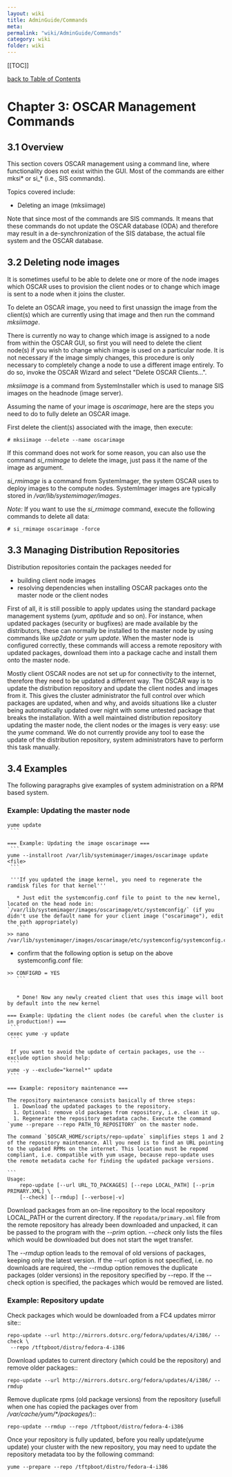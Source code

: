 ```yaml
---
layout: wiki
title: AdminGuide/Commands
meta: 
permalink: "wiki/AdminGuide/Commands"
category: wiki
folder: wiki
---
```

<!-- Name: AdminGuide/Commands -->
<!-- Version: 4 -->
<!-- Author: valleegr -->

[[TOC]]

[back to Table of Contents](AdminGuide)

# Chapter 3: OSCAR Management Commands

## 3.1 Overview

This section covers OSCAR management using a command line, where functionality does not exist within the GUI.
Most of the commands are either mksi* or si_* (i.e., SIS commands).

Topics covered include:
 * Deleting an image (mksiimage)

Note that since most of the commands are SIS commands. It means that these commands do not update the OSCAR database (ODA) and therefore may result in a de-synchronization of the SIS database, the actual file system and the OSCAR database.

## 3.2 Deleting node images

It is sometimes useful to be able to delete one or more of the node images which OSCAR uses to provision the client nodes or to change which image is sent to a node when it joins the cluster.

To delete an OSCAR image, you need to first unassign the image from the client(s) which are currently using that image and then run the command _mksiimage_.

There is currently no way to change which image is assigned to a node from within the OSCAR GUI, so first you will need to delete the client node(s) if you wish to change which image is used on a particular node.  It is not necessary if the image simply changes, this procedure is only necessary to completely change a node to use a different image entirely.  To do so, invoke the OSCAR Wizard and select "Delete OSCAR Clients...".

_mksiimage_ is a command from SystemInstaller which is used to manage SIS images on the headnode (image server).

Assuming the name of your image is _oscarimage_, here are the steps you need to do to fully delete an OSCAR image.

First delete the client(s) associated with the image, then execute:

    # mksiimage --delete --name oscarimage

If this command does not work for some reason, you can also use the command _si_rmimage_ to delete the image, just pass it the name of the image as argument.

_si_rmimage_ is a command from SystemImager, the system OSCAR uses to deploy images to the compute nodes.  SystemImager images are typically stored in _/var/lib/systemimager/images_.

*Note:* If you want to use the _si_rmimage_ command, execute the following commands to delete all data:

    # si_rmimage oscarimage -force

## 3.3 Managing Distribution Repositories

Distribution repositories contain the packages needed for
 * building client node images
 * resolving dependencies when installing OSCAR packages onto the master node or the client nodes 

First of all, it is still possible to apply updates using the standard package management systems (_yum_, _aptitude_ and so on). For instance, when updated packages (security or bugfixes) are made available by the distributors, these can normally be installed to the master node by using commands like _up2date_ or _yum update_. When the master node is configured correctly, these commands will access a remote repository with updated packages, download them into a package cache and install them onto the master node.

Mostly client OSCAR nodes are not set up for connectivity to the internet, therefore they need to be updated a different way. The OSCAR way is to update the distribution repository and update the client nodes and images from it. This gives the cluster administrator the full control over which packages are updated, when and why, and avoids situations like a cluster being automatically updated over night with some untested package that breaks the installation. With a well maintained distribution repository updating the master node, the client nodes or the images is very easy: use the _yume_ command.
We do not currently provide any tool to ease the update of the distribution repository, system administrators have to perform this task manually.

## 3.4 Examples

The following paragraphs give examples of system administration on a RPM based system.

### Example: Updating the master node
 
    yume update
     ```
    
    === Example: Updating the image oscarimage ===
     ```
    yume --installroot /var/lib/systemimager/images/oscarimage update <file>
     ```
    
     '''If you updated the image kernel, you need to regenerate the ramdisk files for that kernel'''
    
       * Just edit the systemconfig.conf file to point to the new kernel, located on the head node in: `/var/lib/systemimager/images/oscarimage/etc/systemconfig/` (if you didn't use the default name for your client image ("oscarimage"), edit the path appropriately)
       ```
    >> nano /var/lib/systemimager/images/oscarimage/etc/systemconfig/systemconfig.conf
   
   * confirm that the following option is setup on the above systemconfig.conf file:
   
    >> CONFIGRD = YES
       ```
    
    
       * Done! Now any newly created client that uses this image will boot by default into the new kernel
    
    === Example: Updating the client nodes (be careful when the cluster is in production!) ===
     ```
    cexec yume -y update
     ```
    
     If you want to avoid the update of certain packages, use the --exclude option should help:
     ```
    yume -y --exclude="kernel*" update
     ```
    
    === Example: repository maintenance ===
    
    The repository maintenance consists basically of three steps:
      1. Download the updated packages to the repository.
      1. Optional: remove old packages from repository, i.e. clean it up.
      1. Regenerate the repository metadata cache. Execute the command `yume --prepare --repo PATH_TO_REPOSITORY` on the master node. 
    
    The command `$OSCAR_HOME/scripts/repo-update` simplifies steps 1 and 2 of the repository maintenance. All you need is to find an URL pointing to the updated RPMs on the internet. This location must be repomd compliant, i.e. compatible with yum usage, because repo-update uses the remote metadata cache for finding the updated package versions.
    
    ```
    Usage:
        repo-update [--url URL_TO_PACKAGES] [--repo LOCAL_PATH] [--prim PRIMARY.XML] \
        [--check] [--rmdup] [--verbose|-v]

Download packages from an on-line repository to the local repository LOCAL_PATH or the current directory. If the `repodata/primary.xml` file from the remote repository has already been downloaded and unpacked, it can be passed to the program with the _--prim_ option. _--check_ only lists the files which would be downloaded but does not start the wget transfer.

The _--rmdup_ option leads to the removal of old versions of packages, keeping only the latest version. If the --url option is not specified, i.e. no downloads are required, the --rmdup option removes the duplicate packages (older versions) in the repository specified by --repo. If the --check option is specified, the packages which would be removed are listed.

### Example: Repository update

Check packages which would be downloaded from a FC4 updates mirror site::
 ```
repo-update --url http://mirrors.dotsrc.org/fedora/updates/4/i386/ --check \
  --repo /tftpboot/distro/fedora-4-i386
 ```

Download updates to current directory (which could be the repository) and remove older packages::
 ```
repo-update --url http://mirrors.dotsrc.org/fedora/updates/4/i386/ --rmdup
 ```

 Remove duplicate rpms (old package versions) from the repository (usefull when one has copied the packages over from _/var/cache/yum/*/packages/_)::
 ```
repo-update --rmdup --repo /tftpboot/distro/fedora-4-i386
 ```

   Once your repository is fully updated, before you really update(yume update) your cluster with the new repository, you may need to update the repository metadata too by the following command:
   ```
yume --prepare --repo /tftpboot/distro/fedora-4-i386
   ```

